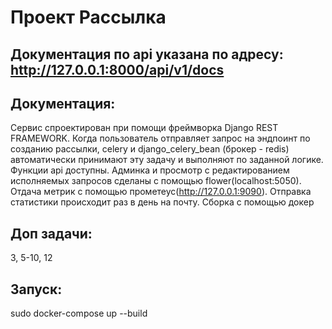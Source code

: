 # Проект Рассылка
## Документация по api указана по адресу: http://127.0.0.1:8000/api/v1/docs
## Документация:
Сервис спроектирован при помощи фреймворка Django REST FRAMEWORK. Когда пользователь отправляет запрос на эндпоинт по созданию рассылки, celery и django_celery_bean (брокер - redis) автоматически принимают эту задачу и выполняют по заданной логике. Функции api доступны. Админка и просмотр с редактированием исполняемых запросов сделаны с помощью flower(localhost:5050). Отдача метрик с помощью прометеус(http://127.0.0.1:9090). Отправка статистики происходит раз в день на почту. Сборка с помощью докер
## Доп задачи:
3, 5-10, 12
## Запуск:
sudo docker-compose up --build 




